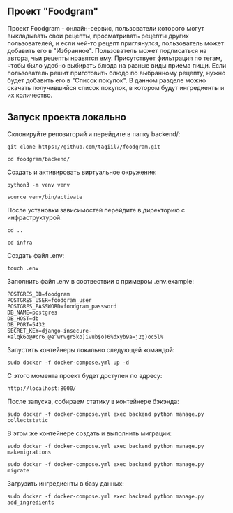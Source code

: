 ## Проект "Foodgram"

Проект Foodgram - онлайн-сервис, пользователи которого могут выкладывать свои рецепты,
просматривать рецепты других пользователей, и если чей-то рецепт приглянулся,
пользователь может добавить его в "Избранное". Пользователь может подписаться на автора,
чьи рецепты нравятся ему. Присутствует фильтрация по тегам, чтобы было удобно выбирать
блюда на разные виды приема пищи. Если пользователь решит приготовить блюдо по выбранному
рецепту, нужно будет добавить его в "Список покупок". В данном разделе можно скачать 
получившийся список покупок, в котором будут ингредиенты и их количество.

## Запуск проекта локально

Склонируйте репозиторий и перейдите в папку backend/:
```
git clone https://github.com/tagiil7/foodgram.git
```
```
cd foodgram/backend/
```
Создать и активировать виртуальное окружение:
```
python3 -m venv venv
```
```
source venv/bin/activate
```

После установки зависимостей перейдите в директорию с инфраструктурой:
```
cd ..
```
```
cd infra
```

Создать файл .env:
```
touch .env
```

Заполнить файл .env в соотвествии с примером .env.example:
```
POSTGRES_DB=foodgram
POSTGRES_USER=foodgram_user
POSTGRES_PASSWORD=foodgram_password
DB_NAME=postgres
DB_HOST=db
DB_PORT=5432
SECRET_KEY=django-insecure-+alqk6o@#cr6_@e^wrvgr5ko)ivub$o)6%dxyb9a=j2g)oc5l%
```

Запустить контейнеры локально следующей командой:
```
sudo docker -f docker-compose.yml up -d
```

С этого момента проект будет доступен по адресу:
```
http://localhost:8000/
```

После запуска, собираем статику в контейнере бэкэнда:
```
sudo docker -f docker-compose.yml exec backend python manage.py collectstatic
```

В этом же контейнере создать и выполнить миграции:
```
sudo docker -f docker-compose.yml exec backend python manage.py makemigrations
```
```
sudo docker -f docker-compose.yml exec backend python manage.py migrate
```

Загрузить ингредиенты в базу данных:
```
sudo docker -f docker-compose.yml exec backend python manage.py add_ingredients
```
